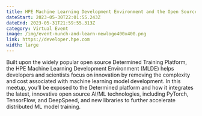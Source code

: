```yaml
---
title: HPE Machine Learning Development Environment and the Open Source ML Advantage
dateStart: 2023-05-30T22:01:55.243Z
dateEnd: 2023-05-31T21:59:55.313Z
category: Virtual Event
image: /img/event-munch-and-learn-newlogo400x400.png
link: https://developer.hpe.com
width: large
---
```

Built upon the widely popular open source Determined Training Platform, the HPE Machine Learning Development Environment (MLDE) helps developers and scientists focus on innovation by removing the complexity and cost associated with machine learning model development. In this meetup, you’ll be exposed to the Determined platform and how it integrates the latest, innovative open source AI/ML technologies, including PyTorch, TensorFlow, and DeepSpeed, and new libraries to further accelerate distributed ML model training.